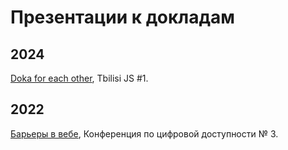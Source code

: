 # Презентации к докладам

## 2024

[Doka for each other](doka-for-each-other/), Tbilisi JS #1.

## 2022

[Барьеры в вебе](web-barriers/), Конференция по цифровой доступности № 3.
